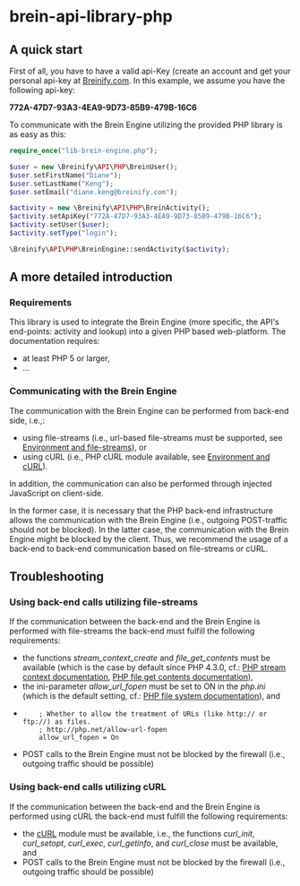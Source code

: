 # brein-api-library-php

## A quick start
First of all, you have to have a valid api-Key (create an account and get your personal api-key at [Breinify.com]. In this example, we assume you have the following api-key:

**772A-47D7-93A3-4EA9-9D73-85B9-479B-16C6**

To communicate with the Brein Engine utilizing the provided PHP library is as easy as this:

```php
require_once("lib-brein-engine.php");

$user = new \Breinify\API\PHP\BreinUser();
$user.setFirstName("Diane");
$user.setLastName("Keng");
$user.setEmail("diane.keng@breinify.com");

$activity = new \Breinify\API\PHP\BreinActivity();
$activity.setApiKey("772A-47D7-93A3-4EA9-9D73-85B9-479B-16C6");
$activity.setUser($user);
$activity.setType("login");

\Breinify\API\PHP\BreinEngine::sendActivity($activity);
```

## A more detailed introduction

### Requirements
This library is used to integrate the Brein Engine (more specific, the API's end-points: activity and lookup) into a given PHP based web-platform. The documentation requires:
* at least PHP 5 or larger,
* ...

### Communicating with the Brein Engine
The communication with the Brein Engine can be performed from back-end side, i.e.,:
* using file-streams (i.e., url-based file-streams must be supported, see [Environment and file-streams](#using-back-end-calls-utilizing-file-streams)), or
* using cURL (i.e., PHP cURL module available, see [Environment and cURL](#using-back-end-calls-utilizing-curl)).

In addition, the communication can also be performed through injected JavaScript on client-side.

In the former case, it is necessary that the PHP back-end infrastructure allows the communication with the Brein Engine (i.e., outgoing POST-traffic should not be blocked). In the latter case, the communication with the Brein Engine might be blocked by the client. Thus, we recommend the usage of a back-end to back-end communication based on file-streams or cURL.

## Troubleshooting

### Using back-end calls utilizing file-streams
If the communication between the back-end and the Brein Engine is performed with file-streams the back-end must fulfill the following requirements:
* the functions *stream_context_create* and *file_get_contents* must be available (which is the case by default since PHP 4.3.0, cf.: [PHP stream context documentation], [PHP file get contents documentation]),
* the ini-parameter *allow_url_fopen* must be set to ON in the *php.ini* (which is the default setting, cf.: [PHP file system documentation]), and
* ```
      ; Whether to allow the treatment of URLs (like http:// or ftp://) as files.
      ; http://php.net/allow-url-fopen
      allow_url_fopen = On
    ```
* POST calls to the Brein Engine must not be blocked by the firewall (i.e., outgoing traffic should be possible)

### Using back-end calls utilizing cURL
If the communication between the back-end and the Brein Engine is performed using cURL the back-end must fulfill the following requirements:
* the [cURL] module must be available, i.e., the functions *curl_init*, *curl_setopt*, *curl_exec*, *curl_getinfo*, and *curl_close* must be available, and
* POST calls to the Brein Engine must not be blocked by the firewall (i.e., outgoing traffic should be possible)


[//]: # (reference links)
   [cURL]: <http://php.net/manual/en/book.curl.php>
   [PHP file system documentation]: <http://php.net/manual/en/filesystem.configuration.php>
   [PHP file get contents documentation]: <http://php.net/manual/en/function.file-get-contents.php>
   [PHP stream context documentation]: <http://php.net/manual/en/function.stream-context-create.php>
   [Breinify.com]: <http://www.breinify.com>

